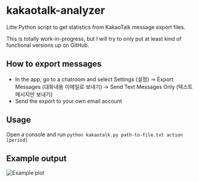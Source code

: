 kakaotalk-analyzer
==================

Litte Python script to get statistics from KakaoTalk message export files.

This is totally work-in-progress, but I will try to only put at
least kind of functional versions up on GitHub.

How to export messages
----------------------

- In the app, go to a chatroom and select Settings (설정) -> Export Messages (대화내용 이메일로 보내기) -> Send Text Messages Only (텍스트 메시지만 보내기)
- Send the export to your own email account

Usage
-----

Open a console and run `python kakaotalk.py path-to-file.txt action [period]`

Example output
--------------
![Example plot](http://f.cl.ly/items/3f0t1c3K1Y2n450u0z40/plot-output.png)